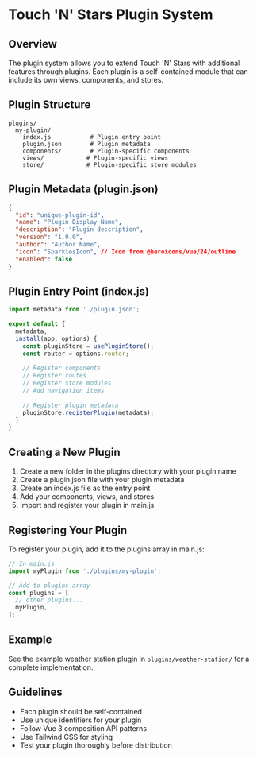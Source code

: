 # Touch 'N' Stars Plugin System

## Overview
The plugin system allows you to extend Touch 'N' Stars with additional features through plugins. Each plugin is a self-contained module that can include its own views, components, and stores.

## Plugin Structure
```
plugins/
  my-plugin/
    index.js           # Plugin entry point
    plugin.json        # Plugin metadata
    components/        # Plugin-specific components
    views/            # Plugin-specific views
    store/            # Plugin-specific store modules
```

## Plugin Metadata (plugin.json)
```json
{
  "id": "unique-plugin-id",
  "name": "Plugin Display Name",
  "description": "Plugin description",
  "version": "1.0.0",
  "author": "Author Name",
  "icon": "SparklesIcon", // Icon from @heroicons/vue/24/outline
  "enabled": false
}
```

## Plugin Entry Point (index.js)
```javascript
import metadata from './plugin.json';

export default {
  metadata,
  install(app, options) {
    const pluginStore = usePluginStore();
    const router = options.router;
    
    // Register components
    // Register routes
    // Register store modules
    // Add navigation items
    
    // Register plugin metadata
    pluginStore.registerPlugin(metadata);
  }
}
```

## Creating a New Plugin

1. Create a new folder in the plugins directory with your plugin name
2. Create a plugin.json file with your plugin metadata
3. Create an index.js file as the entry point
4. Add your components, views, and stores
5. Import and register your plugin in main.js

## Registering Your Plugin
To register your plugin, add it to the plugins array in main.js:

```javascript
// In main.js
import myPlugin from './plugins/my-plugin';

// Add to plugins array
const plugins = [
  // other plugins...
  myPlugin,
];
```

## Example
See the example weather station plugin in `plugins/weather-station/` for a complete implementation.

## Guidelines
- Each plugin should be self-contained
- Use unique identifiers for your plugin
- Follow Vue 3 composition API patterns
- Use Tailwind CSS for styling
- Test your plugin thoroughly before distribution